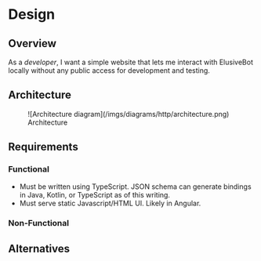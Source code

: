 # Design

## Overview

As a *developer*, I want a simple website that lets me interact with
ElusiveBot locally without any public access for development and testing.

## Architecture

<figure markdown>
  ![Architecture diagram](/imgs/diagrams/http/architecture.png)
  <figcaption>Architecture</figcaption>
</figure>

## Requirements

### Functional

* Must be written using TypeScript.  JSON schema can generate bindings in Java, Kotlin, or TypeScript as of this writing.
* Must serve static Javascript/HTML UI.  Likely in Angular.

### Non-Functional

## Alternatives

